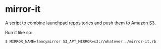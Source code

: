 # mirror-it

A script to combine launchpad repositories and push them to Amazon S3.

Run it like so:

```
$ MIRROR_NAME=fancymirror S3_APT_MIRROR=s3://whatever ./mirror-it.rb
